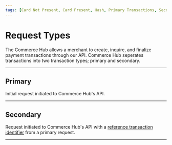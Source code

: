 ```yaml
---
tags: [Card Not Present, Card Present, Hash, Primary Transactions, Secondary Transactions, Vault]
---
```


# Request Types

The Commerce Hub allows a merchant to create, inquire, and finalize payment transactions through our API. Commerce Hub seperates transactions into two transaction types; primary and secondary.

---

## Primary

Initial request initiated to Commerce Hub's API.

<!-- type: row -->

<!-- type: card
title: Charges
description: A charge request is used to peform a sale or pre-authorization on a customer's account.
link: docs/Resources/API-Documents/Payments/Charges.md
-->

<!-- type: card
title: Verification
description: An account verification request is used to confirm that the customer's account is valid for a transaction, or perform an address and security code verification. Unlike a normal $0 auth this will not attempt an authorization on the account.
link: ?path=docs/Getting-Started/Getting-Started-Online.md
-->

<!-- type: card
title: Information Lookup
description: An information lookup request is used to obtain the card details of the cardholder such as issuer country, card function, card brand, and supported features for a PaymentCard or PaymentToken.
link: ?path=docs/Resources/API-Documents/Payments_VAS/Information-Lookup.md
-->

<!-- type: card
title: Tokenization
description: A tokenization request is used to replace sensitive data with non-sensitive equivalent, referred to as a token.
link: ?path=docs/Resources/API-Documents/Payments_VAS/Payment-Token.md
-->

<!-- type: row-end -->

---

## Secondary

Request initiated to Commerce Hub's API with a [reference transaction identifier](?path=docs/Resources/Master-Data/Reference-Transaction-Details.md) from a primary request.

<!-- type: row -->

<!-- type: card
title: Capture
description: A capture request allows a previous pre-authorized charge to be completed, also known as a post-authorization, and will settle (withdrawl) funds from the customer.
link: ?path=docs/Resources/API-Documents/Payments/Capture.md
-->

<!-- type: card
title: Reauthorization
description: A reauthorization request is used to issue a new authorization when the completion or fulfillment of the original order or service extends beyond the authorization validity limit set by networks.
link: ?path=docs/Resources/Guides/Authorizations/Re-Auth.md
-->

<!-- type: card
title: Incremental Authorization
description: An incremental authorization request is typically found in hotel and rental environments, where the consumer has agreed to pay for any service incurred during the duration of the contract.
link: ?path=docs/Resources/Guides/Authorizations/Incremental-Auth.md
-->

<!-- type: row-end -->

<!-- type: row -->

<!-- type: card
title: Cancels
description: A cancel request is used when a customer cancels the order or if fraud is suspected, the merchant will need to release the original authorization by issuing a cancel (void) request.
link: ?path=docs/Resources/API-Documents/Payments/Cancel.md
-->

<!-- type: card
title: Refunds
description: A refund request is used if the customer returns product or requests to cancel the transaction after the batch has been settled. Refunds can be initiated for the full amount or a partial amount of the original authorization.
link: ?path=docs/Resources/API-Documents/Payments/Refund.md
-->

<!-- type: card
title: Inquiry
description: An inquiry request is used to retrieve the current state of any previous transaction.
link: ?path=ocs/Resources/API-Documents/Payments/Inquiry.md
-->

<!-- type: row-end -->

---
